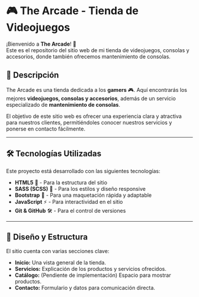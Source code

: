 # 🎮 The Arcade - Tienda de Videojuegos

¡Bienvenido a **The Arcade**! 🚀  
Este es el repositorio del sitio web de mi tienda de videojuegos, consolas y accesorios, donde también ofrecemos mantenimiento de consolas.  


## 📖 **Descripción**
The Arcade es una tienda dedicada a los **gamers** 🎮. Aquí encontrarás los mejores **videojuegos, consolas y accesorios**, además de un servicio especializado de **mantenimiento de consolas**.  

El objetivo de este sitio web es ofrecer una experiencia clara y atractiva para nuestros clientes, permitiéndoles conocer nuestros servicios y ponerse en contacto fácilmente.

---

## 🛠️ **Tecnologías Utilizadas**
Este proyecto está desarrollado con las siguientes tecnologías:

- **HTML5** 📄 - Para la estructura del sitio
- **SASS (SCSS)** 🎨 - Para los estilos y diseño responsive
- **Bootstrap** 📱 - Para una maquetación rápida y adaptable
- **JavaScript** ⚡ - Para interactividad en el sitio
- **Git & GitHub** 🛠️ - Para el control de versiones

---

## 🎨 **Diseño y Estructura**
El sitio cuenta con varias secciones clave:

- **Inicio:** Una vista general de la tienda.
- **Servicios:** Explicación de los productos y servicios ofrecidos.
- **Catálogo:** (Pendiente de implementación) Espacio para mostrar productos.
- **Contacto:** Formulario y datos para comunicación directa.
